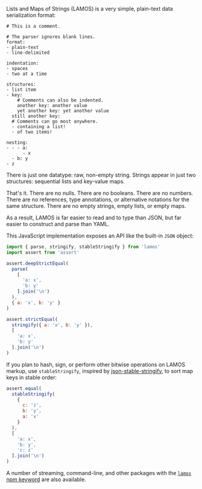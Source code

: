 Lists and Maps of Strings (LAMOS) is a very simple, plain-text data
serialization format:

```lamos
# This is a comment.

# The parser ignores blank lines.
format:
- plain-text
- line-delimited

indentation:
- spaces
- two at a time

structures:
- list item
- key:
    # Comments can also be indented.
    another key: another value
    yet another key: yet another value
  still another key:
  # Comments can go most anywhere.
  - containing a list!
  - of two items!

nesting:
- - - a:
      - x
  - b: y
- z
```

There is just one datatype: raw, non-empty string. Strings appear in
just two structures: sequential lists and key-value maps.

That's it. There are no nulls. There are no booleans. There are no
numbers. There are no references, type annotations, or alternative
notations for the same structure. There are no empty strings, empty
lists, or empty maps.

As a result, LAMOS is far easier to read and to type than JSON, but far
easier to construct and parse than YAML.

This JavaScript implementation exposes an API like the built-in `JSON`
object:

```javascript
import { parse, stringify, stableStringify } from 'lamos'
import assert from 'assert'

assert.deepStrictEqual(
  parse(
    [
      'a: x',
      'b: y'
    ].join('\n')
  ),
  { a: 'x', b: 'y' }
)

assert.strictEqual(
  stringify({ a: 'x', b: 'y' }),
  [
    'a: x',
    'b: y'
  ].join('\n')
)
```

If you plan to hash, sign, or perform other bitwise operations
on LAMOS markup, use `stableStringify`, inspired by
[json-stable-stringify](https://www.npmjs.com/package/json-stable-stringify),
to sort map keys in stable order:

```javascript
assert.equal(
  stableStringify(
    {
      c: 'z',
      b: 'y',
      a: 'x'
    }
  ),
  [
    'a: x',
    'b: y',
    'c: z'
  ].join('\n')
)
```

A number of streaming, command-line, and other packages with the
[`lamos` npm keyword](https://www.npmjs.com/browse/keyword/lamos)
are also available.

